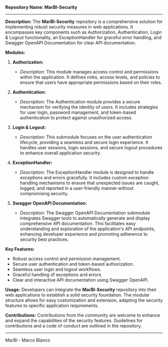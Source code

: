 **Repository Name: MarBl-Security**

---

**Description:**
The **MarBl-Security** repository is a comprehensive solution for implementing robust security measures in web applications. It encompasses key components such as Authorization, Authentication, Login & Logout functionality, an ExceptionHandler for graceful error handling, and Swagger OpenAPI Documentation for clear API documentation.

**Modules:**

1. **Authorization:**
    - *Description:* This module manages access control and permissions within the application. It defines roles, access levels, and policies to ensure that users have appropriate permissions based on their roles.

2. **Authentication:**
    - *Description:* The Authentication module provides a secure mechanism for verifying the identity of users. It includes strategies for user login, password management, and token-based authentication to protect against unauthorized access.

3. **Login & Logout:**
    - *Description:* This submodule focuses on the user authentication lifecycle, providing a seamless and secure login experience. It handles user sessions, login sessions, and secure logout procedures to enhance overall application security.

4. **ExceptionHandler:**
    - *Description:* The ExceptionHandler module is designed to handle exceptions and errors gracefully. It includes custom exception handling mechanisms to ensure that unexpected issues are caught, logged, and reported in a user-friendly manner without compromising security.

5. **Swagger OpenAPI Documentation:**
    - *Description:* The Swagger OpenAPI Documentation submodule integrates Swagger tools to automatically generate and display comprehensive API documentation. This facilitates easy understanding and exploration of the application's API endpoints, enhancing developer experience and promoting adherence to security best practices.

**Key Features:**
- Robust access control and permission management.
- Secure user authentication and token-based authorization.
- Seamless user login and logout workflows.
- Graceful handling of exceptions and errors.
- Clear and interactive API documentation using Swagger OpenAPI.

**Usage:**
Developers can integrate the **MarBl-Security** repository into their web applications to establish a solid security foundation. The modular structure allows for easy customization and extension, adapting the security features to specific application requirements.

**Contributions:**
Contributions from the community are welcome to enhance and expand the capabilities of the security features. Guidelines for contributions and a code of conduct are outlined in the repository.

---

MarBl - Marco Blanco
